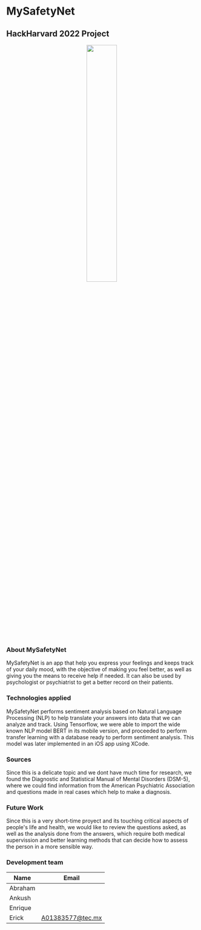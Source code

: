 # MySafetyNet

## HackHarvard 2022 Project
<p align="center">
    <img width=40% height=40% src="https://live.staticflickr.com/65535/52430871329_168339da3a_z.jpg">
</p>

### About MySafetyNet
MySafetyNet is an app that help you express your feelings and keeps track of your daily mood, with the objective of making you feel better, as well as giving you the means to receive help if needed. It can also be used by psychologist or psychiatrist to get a better record on their patients.

### Technologies applied
MySafetyNet performs sentiment analysis based on Natural Language Processing (NLP) to help translate your answers into data that we can analyze and track. Using Tensorflow, we were able to import the wide known NLP model BERT in its mobile version, and proceeded to perform transfer learning with a database ready to perform sentiment analysis. This model was later implemented in an iOS app using XCode.

### Sources
Since this is a delicate topic and we dont have much time for research, we found the Diagnostic and Statistical Manual of Mental Disorders (DSM-5), where we could find information from the American Psychiatric Association and questions made in real cases which help to make a diagnosis. 

### Future Work
Since this is a very short-time proyect and its touching critical aspects of people's life and health, we would like to review the questions asked, as well as the analysis done from the answers, which require both medical supervission and better learning methods that can decide how to assess the person in a more sensible way.

### Development team
| Name | Email |
| ---- | ----- |
| Abraham | |
| Ankush | |
| Enrique | |
| Erick | A01383577@tec.mx |
